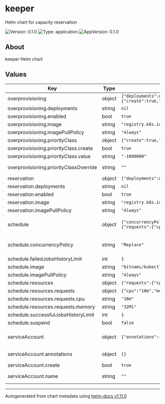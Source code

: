 # keeper

Helm chart for capacity reservation

![Version: 0.1.0](https://img.shields.io/badge/Version-0.1.0-informational?style=flat-square) ![Type: application](https://img.shields.io/badge/Type-application-informational?style=flat-square) ![AppVersion: 0.1.0](https://img.shields.io/badge/AppVersion-0.1.0-informational?style=flat-square)

## About
keeper Helm chart

## Values

| Key | Type | Default | Description |
|-----|------|---------|-------------|
| overprovisioning | object | `{"deployments":null,"enabled":true,"image":"registry.k8s.io/pause:latest","imagePullPolicy":"Always","priorityClass":{"create":true,"value":"-1000000"},"priorityClassOverride":""}` | Overprovisioning configuration |
| overprovisioning.deployments | string | `nil` | Map of overprovisioning deployments |
| overprovisioning.enabled | bool | `true` | Whether overprovisioning is enabled |
| overprovisioning.image | string | `"registry.k8s.io/pause:latest"` | Overprovisioning image configuration |
| overprovisioning.imagePullPolicy | string | `"Always"` | Overprovisioning imagePullPolicy configuration |
| overprovisioning.priorityClass | object | `{"create":true,"value":"-1000000"}` | Overprovisioning priorityClass configuration |
| overprovisioning.priorityClass.create | bool | `true` | Whether to create overprovisioning priorityClass |
| overprovisioning.priorityClass.value | string | `"-1000000"` | Overprovisioning priorityClass priority |
| overprovisioning.priorityClassOverride | string | `""` | Overprovisioning priorityClass name override, will be used instead of priorityClass created in overprovisioning.priorityClass |
| reservation | object | `{"deployments":null,"enabled":true,"image":"registry.k8s.io/pause:3.9","imagePullPolicy":"Always"}` | Reservation configuration |
| reservation.deployments | string | `nil` | Map of reservation deployments |
| reservation.enabled | bool | `true` | Whether reservation is enabled |
| reservation.image | string | `"registry.k8s.io/pause:3.9"` | Reservation image configuration |
| reservation.imagePullPolicy | string | `"Always"` | Reservation image pull policy |
| schedule | object | `{"concurrencyPolicy":"Replace","failedJobsHistoryLimit":1,"image":"bitnami/kubectl:latest","imagePullPolicy":"Always","resources":{"requests":{"cpu":"10m","memory":"32Mi"}},"successfulJobsHistoryLimit":1,"suspend":false}` | Schedule default values. Individual schedules are set in .Values.reservation.deployments[].schedule and .Values.overprovisioning.deployments[].schedule |
| schedule.concurrencyPolicy | string | `"Replace"` | Concurrency policy https://kubernetes.io/docs/concepts/workloads/controllers/cron-jobs/#concurrency-policy |
| schedule.failedJobsHistoryLimit | int | `1` | Number of failed Jobs to keep |
| schedule.image | string | `"bitnami/kubectl:latest"` | Schedule image configuration |
| schedule.imagePullPolicy | string | `"Always"` | Schedule image imagePullPolicy |
| schedule.resources | object | `{"requests":{"cpu":"10m","memory":"32Mi"}}` | Schedule resources |
| schedule.resources.requests | object | `{"cpu":"10m","memory":"32Mi"}` | Schedule resource requests |
| schedule.resources.requests.cpu | string | `"10m"` | Schedule cpu request |
| schedule.resources.requests.memory | string | `"32Mi"` | Schedule memory request |
| schedule.successfulJobsHistoryLimit | int | `1` | Number of successful Jobs to keep |
| schedule.suspend | bool | `false` | Set to true to suspend the CronJob |
| serviceAccount | object | `{"annotations":{},"create":true,"name":""}` | Service Account, ref: https://kubernetes.io/docs/tasks/configure-pod-container/configure-service-account/ |
| serviceAccount.annotations | object | `{}` | Annotations for service account. Evaluated as a template. Only used if `create` is `true`. |
| serviceAccount.create | bool | `true` | Specifies whether a ServiceAccount should be created |
| serviceAccount.name | string | `""` | Name of the service account to use. If not set and create is true, a name is generated using the fullname template. |

----------------------------------------------
Autogenerated from chart metadata using [helm-docs v1.11.0](https://github.com/norwoodj/helm-docs/releases/v1.11.0)
